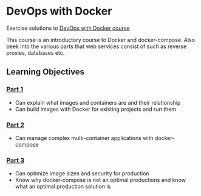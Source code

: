 # DevOps with Docker

Exercise solutions to [DevOps with Docker course](https://devopswithdocker.com/)

This course is an introductory course to Docker and docker-compose. Also peek into the various parts that web services consist of such as reverse proxies, databases etc.

## Learning Objectives

### [Part 1](./part1)

- Can explain what images and containers are and their relationship
- Can build images with Docker for existing projects and run them

### [Part 2](./part2)

- Can manage complex multi-container applications with docker-compose

### [Part 3](./part3)

- Can optimize image sizes and security for production
- Know why docker-compose is not an optimal productions and know what an optimal production solution is
